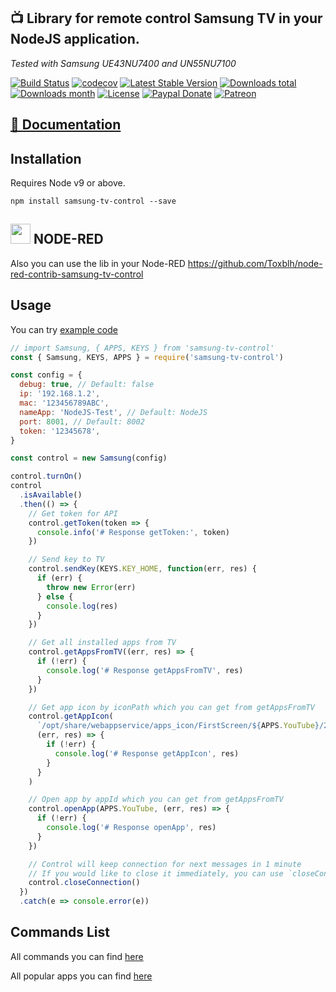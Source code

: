 ## 📺 Library for remote control Samsung TV in your NodeJS application.

_Tested with Samsung UE43NU7400 and UN55NU7100_

[![Build Status](https://travis-ci.org/Toxblh/samsung-tv-control.svg?branch=master)](https://travis-ci.org/Toxblh/samsung-tv-control)
[![codecov](https://codecov.io/gh/Toxblh/samsung-tv-control/branch/master/graph/badge.svg)](https://codecov.io/gh/Toxblh/samsung-tv-control)
[![Latest Stable Version](https://img.shields.io/npm/v/samsung-tv-control.svg)](https://www.npmjs.com/package/samsung-tv-control)
[![Downloads total](https://img.shields.io/npm/dt/samsung-tv-control.svg)](https://www.npmjs.com/package/samsung-tv-control)
[![Downloads month](https://img.shields.io/npm/dm/samsung-tv-control.svg)](https://www.npmjs.com/package/samsung-tv-control)
[![License](https://img.shields.io/github/license/Toxblh/samsung-tv-control)](https://www.npmjs.com/package/samsung-tv-control) [![Paypal Donate](https://img.shields.io/badge/paypal-donate-blue.svg)](https://www.paypal.com/cgi-bin/webscr?cmd=_s-xclick&hosted_button_id=WUAAG2HH58WE4) [![Patreon](https://img.shields.io/badge/patreon-support-blue.svg)](https://www.patreon.com/toxblh)

## [📖 Documentation](https://toxblh.github.io/samsung-tv-control/)


## Installation

Requires Node v9 or above.

`npm install samsung-tv-control --save`

## <img src="http://nodered.org/node-red-icon.png" height="32px" /> NODE-RED

Also you can use the lib in your Node-RED https://github.com/Toxblh/node-red-contrib-samsung-tv-control

## Usage

You can try [example code](example/index.js)

```js
// import Samsung, { APPS, KEYS } from 'samsung-tv-control'
const { Samsung, KEYS, APPS } = require('samsung-tv-control')

const config = {
  debug: true, // Default: false
  ip: '192.168.1.2',
  mac: '123456789ABC',
  nameApp: 'NodeJS-Test', // Default: NodeJS
  port: 8001, // Default: 8002
  token: '12345678',
}

const control = new Samsung(config)

control.turnOn()
control
  .isAvailable()
  .then(() => {
    // Get token for API
    control.getToken(token => {
      console.info('# Response getToken:', token)
    })

    // Send key to TV
    control.sendKey(KEYS.KEY_HOME, function(err, res) {
      if (err) {
        throw new Error(err)
      } else {
        console.log(res)
      }
    })

    // Get all installed apps from TV
    control.getAppsFromTV((err, res) => {
      if (!err) {
        console.log('# Response getAppsFromTV', res)
      }
    })

    // Get app icon by iconPath which you can get from getAppsFromTV
    control.getAppIcon(
      `/opt/share/webappservice/apps_icon/FirstScreen/${APPS.YouTube}/250x250.png`,
      (err, res) => {
        if (!err) {
          console.log('# Response getAppIcon', res)
        }
      }
    )

    // Open app by appId which you can get from getAppsFromTV
    control.openApp(APPS.YouTube, (err, res) => {
      if (!err) {
        console.log('# Response openApp', res)
      }
    })

    // Control will keep connection for next messages in 1 minute
    // If you would like to close it immediately, you can use `closeConnection()`
    control.closeConnection()
  })
  .catch(e => console.error(e))
```

## Commands List

All commands you can find [here](src/keys.ts)

All popular apps you can find [here](src/apps.ts)
